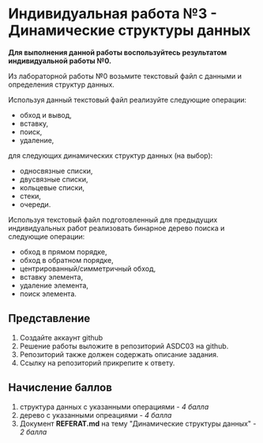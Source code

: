 # Индивидуальная работа №3 - Динамические структуры данных

__Для выполнения данной работы воспользуйтесь результатом индивидуальной работы №0.__

Из лабораторной работы №0 возьмите текстовый файл с данными и определения структур данных.

Используя данный текстовый файл реализуйте следующие операции:

   * обход и вывод,
   * вставку,
   * поиск,
   * удаление,

для следующих динамических структур данных (на выбор):

   * односвязные списки,
   * двусвязные списки,
   * кольцевые списки,
   * стеки,
   * очереди.

Используя текстовый файл подготовленный для предыдущих индивидуальных работ реализовать бинарное дерево поиска и следующие операции:

   * обход в прямом порядке,
   * обход в обратном порядке,
   * центрированный/симметричный обход,
   * вставку элемента,
   * удаление элемента,
   * поиск элемента.

## __Представление__

   1. Создайте аккаунт github
   2. Решение работы выложите в репозиторий ASDC03 на github.
   3. Репозиторий также должен содержать описание задания.
   4. Ссылку на репозиторий прикрепите к ответу.

## __Начисление баллов__

1. структура данных с указанными операциями - _4 балла_
2. дерево с указанными опреациями - _4 балла_
3. Документ __REFERAT.md__ на тему "Динамические структуры данных" - _2 балла_
